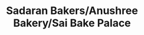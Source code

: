 ---
title: "Sadaran Bakers/Anushree Bakery/Sai Bake Palace"
url: /kengeri-satellite-town/sadaran-bakers-anushree-bakery-sai-bake-palace/
shop: bakery
---